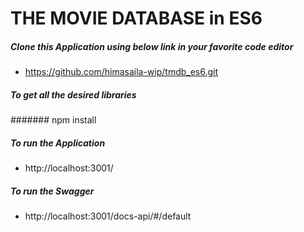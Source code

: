 # THE MOVIE DATABASE in ES6

##### Clone this Application using below link in your favorite code editor

+ https://github.com/himasaila-wip/tmdb_es6.git

##### To get all the desired libraries

####### npm install

##### To run the Application

+ http://localhost:3001/

##### To run the Swagger

+ http://localhost:3001/docs-api/#/default

